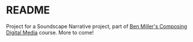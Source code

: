 # README

Project for a Soundscape Narrative project, part of [Ben Miller's Composing Digital Media](https://benmiller314.github.io/cdm2023spring) course. More to come!
